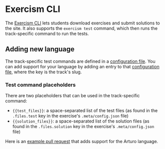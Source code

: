 # Exercism CLI

The [Exercism CLI][cli] lets students download exercises and submit solutions to the site.
It also supports the `exercism test` command, which then runs the track-specific command to run the tests.

## Adding new language

The track-specific test commands are defined in a [configuration file][test-configurations].
You can add support for your language by adding an entry to that [configuration file][test-configurations], where the key is the track's slug.

### Test command placeholders

There are two placeholders that can be used in the track-specific command:

- `{{test_files}}`: a space-separated list of the test files (as found in the `.files.test` key in the exercise's `.meta/config.json` file)
- `{{solution_files}}`: a space-separated list of the solution files (as found in the `.files.solution` key in the exercise's `.meta/config.json` file)

Here is an [example pull request][example-pr] that adds support for the Arturo language.

[cli]: https://github.com/exercism/cli
[example-pr]: https://github.com/exercism/cli/pull/1147/files
[test-configurations]: https://github.com/exercism/cli/blob/main/workspace/test_configurations.go#L63
